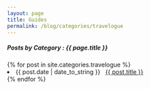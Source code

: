 ```yaml
---
layout: page
title: Guides
permalink: /blog/categories/travelogue
---
```

 
<h5> Posts by Category : {{ page.title }} </h5>

<div class="card">
{% for post in site.categories.travelogue %}
 <li class="category-posts"><span>{{ post.date | date_to_string }}</span> &nbsp; <a href="{{ post.url }}">{{ post.title }}</a></li>
{% endfor %}
</div>